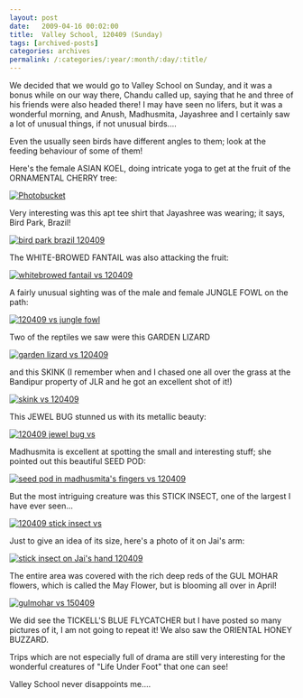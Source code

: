 ```yaml
---
layout: post
date:	2009-04-16 00:02:00
title:  Valley School, 120409 (Sunday)
tags: [archived-posts]
categories: archives
permalink: /:categories/:year/:month/:day/:title/
---
```

We decided that we would go to Valley School on Sunday, and it was a bonus while on our way there, Chandu called up, saying that he and three of his friends were also headed there! I may have seen no lifers, but it was a wonderful morning, and Anush, Madhusmita, Jayashree and I certainly saw a lot of unusual things, if not unusual birds....


Even the usually seen birds have different angles to them; look at the feeding behaviour of some of them!

Here's the female ASIAN KOEL, doing intricate yoga to get at the fruit of the ORNAMENTAL CHERRY tree:


<a href="http://s297.photobucket.com/albums/mm205/depontis/?action=view&current=IMG_7979.jpg" target="_blank"><img src="http://i297.photobucket.com/albums/mm205/depontis/IMG_7979.jpg" border="0" alt="Photobucket"></a>

<lj-cut text="birds, and other creatures that were very interesting">

Very interesting was this apt tee shirt that Jayashree was wearing; it says, Bird Park, Brazil!

<a href="http://s297.photobucket.com/albums/mm205/depontis/?action=view&current=IMG_8047.jpg" target="_blank"><img src="http://i297.photobucket.com/albums/mm205/depontis/IMG_8047.jpg" border="0" alt="bird park brazil 120409"></a>


The WHITE-BROWED FANTAIL was also attacking the fruit:


<a href="http://s297.photobucket.com/albums/mm205/depontis/?action=view&current=IMG_8008.jpg" target="_blank"><img src="http://i297.photobucket.com/albums/mm205/depontis/IMG_8008.jpg" border="0" alt="whitebrowed fantail vs 120409"></a>


A fairly unusual sighting was of the male and female JUNGLE FOWL on the path:


<a href="http://s297.photobucket.com/albums/mm205/depontis/?action=view&current=IMG_7972.jpg" target="_blank"><img src="http://i297.photobucket.com/albums/mm205/depontis/IMG_7972.jpg" border="0" alt="120409 vs jungle fowl"></a>

Two of the reptiles we saw were this GARDEN LIZARD

<a href="http://s297.photobucket.com/albums/mm205/depontis/?action=view&current=IMG_8026.jpg" target="_blank"><img src="http://i297.photobucket.com/albums/mm205/depontis/IMG_8026.jpg" border="0" alt="garden lizard vs 120409"></a>

and this SKINK (I remember when <LJ user="Sainath"> and I chased one all over the grass at the Bandipur property of JLR and he got an excellent shot of it!)



<a href="http://s297.photobucket.com/albums/mm205/depontis/?action=view&current=IMG_8028.jpg" target="_blank"><img src="http://i297.photobucket.com/albums/mm205/depontis/IMG_8028.jpg" border="0" alt="skink vs 120409"></a>



This JEWEL BUG stunned us with its metallic beauty:

<a href="http://s297.photobucket.com/albums/mm205/depontis/?action=view&current=IMG_7985.jpg" target="_blank"><img src="http://i297.photobucket.com/albums/mm205/depontis/IMG_7985.jpg" border="0" alt="120409 jewel bug vs"></a>

Madhusmita is excellent at spotting the small and interesting stuff; she pointed out this beautiful SEED POD:

<a href="http://s297.photobucket.com/albums/mm205/depontis/?action=view&current=IMG_8041.jpg" target="_blank"><img src="http://i297.photobucket.com/albums/mm205/depontis/IMG_8041.jpg" border="0" alt="seed pod in madhusmita's fingers vs 120409"></a>

But the most intriguing creature was this STICK INSECT, one of the largest I have ever seen...


<a href="http://s297.photobucket.com/albums/mm205/depontis/?action=view&current=IMG_8001.jpg" target="_blank"><img src="http://i297.photobucket.com/albums/mm205/depontis/IMG_8001.jpg" border="0" alt="120409 stick insect vs"></a>

Just to give an idea of its size, here's a photo of it on Jai's arm:

<a href="http://s297.photobucket.com/albums/mm205/depontis/?action=view&current=IMG_7993.jpg" target="_blank"><img src="http://i297.photobucket.com/albums/mm205/depontis/IMG_7993.jpg" border="0" alt="stick insect on Jai's hand 120409"></a>


</lj-cut>


The entire area was covered with the rich deep reds of the GUL MOHAR flowers, which is called the May Flower, but is blooming all over in April!



<a href="http://s297.photobucket.com/albums/mm205/depontis/?action=view&current=IMG_8019.jpg" target="_blank"><img src="http://i297.photobucket.com/albums/mm205/depontis/IMG_8019.jpg" border="0" alt="gulmohar vs 150409"></a>

We did see the TICKELL'S BLUE FLYCATCHER but I have posted so many pictures of it, I am not going to repeat it! We also saw the ORIENTAL HONEY BUZZARD.


Trips which are not especially full of drama are still very interesting for the wonderful creatures of "Life Under Foot" that one can see!


Valley School never disappoints me....
